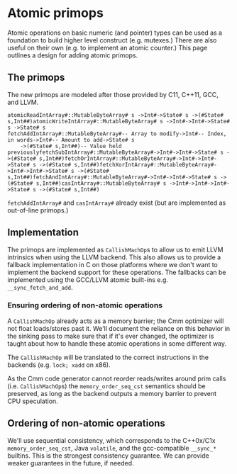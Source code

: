 # Atomic primops


Atomic operations on basic numeric (and pointer) types can be used as a foundation to build higher level construct (e.g. mutexes.) There are also useful on their own (e.g. to implement an atomic counter.) This page outlines a design for adding atomic primops.

## The primops


The new primops are modeled after those provided by C11, C++11, GCC, and LLVM.

```
atomicReadIntArray#::MutableByteArray# s ->Int#->State# s ->(#State# s,Int##)atomicWriteIntArray#::MutableByteArray# s ->Int#->Int#->State# s ->State# s
fetchAddIntArray#::MutableByteArray#-- Array to modify->Int#-- Index, in words->Int#-- Amount to add->State# s
    ->(#State# s,Int##)-- Value held previouslyfetchSubIntArray#::MutableByteArray#->Int#->Int#->State# s ->(#State# s,Int##)fetchOrIntArray#::MutableByteArray#->Int#->Int#->State# s ->(#State# s,Int##)fetchXorIntArray#::MutableByteArray#->Int#->Int#->State# s ->(#State# s,Int##)fetchAndIntArray#::MutableByteArray#->Int#->Int#->State# s ->(#State# s,Int##)casIntArray#::MutableByteArray# s ->Int#->Int#->Int#->State# s ->(#State# s,Int##)
```

`fetchAddIntArray#` and `casIntArray#` already exist (but are implemented as out-of-line primops.)

## Implementation


The primops are implemented as `CallishMachOp`s to allow us to emit LLVM intrinsics when using the LLVM backend. This also allows us to provide a fallback implementation in C on those platforms where we don't want to implement the backend support for these operations. The fallbacks can be implemented using the GCC/LLVM atomic built-ins e.g. `__sync_fetch_and_add`.

### Ensuring ordering of non-atomic operations


A `CallishMachOp` already acts as a memory barrier; the Cmm optimizer will not float loads/stores past it. We'll document the reliance on this behavior in the sinking pass to make sure that if it's ever changed, the optimizer is taught about how to handle these atomic operations in some different way.


The `CallishMachOp` will be translated to the correct instructions in the backends (e.g. `lock; xadd` on x86).


As the Cmm code generator cannot reorder reads/writes around prim calls (i.e. `CallishMachOp`s) the `memory_order_seq_cst` semantics should be preserved, as long as the backend outputs a memory barrier to prevent CPU speculation.

## Ordering of non-atomic operations


We'll use sequential consistency, which corresponds to the C++0x/C1x `memory_order_seq_cst`, Java `volatile`, and the gcc-compatible `__sync_*` builtins. This is the strongest consistency guarantee. We can provide weaker guarantees in the future, if needed.
